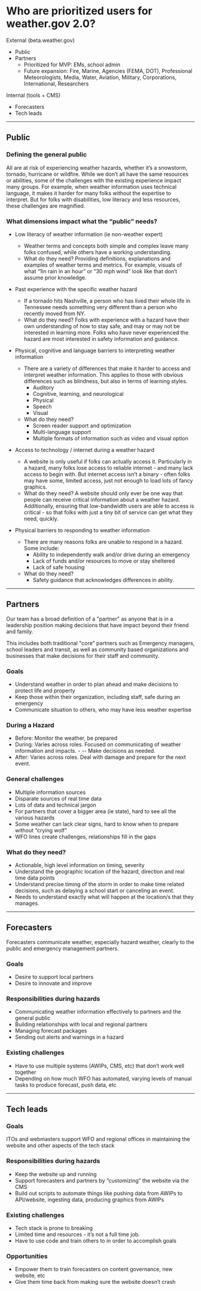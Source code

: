 # Who are prioritized users for weather.gov 2.0? 

External (beta.weather.gov)
- Public
- Partners
  - Prioritized for MVP: EMs, school admin
  - Future expansion: Fire, Marine, Agencies (FEMA, DOT), Professional Meteorologists, Media, Water, Aviation, Military, Corporations, International, Researchers

Internal (tools + CMS)
- Forecasters
- Tech leads

-------------------
## Public
### Defining the general public
All are at risk of experiencing weather hazards, whether it’s a snowstorm, tornado, hurricane or wildfire. 
While we don’t all have the same resources or abilities, some of the challenges with the existing experience impact many groups. For example, when weather information uses technical language, it makes it harder for many folks without the expertise to interpret.
But for folks with disabilities, low literacy and less resources, these challenges are magnified.

### What dimensions impact what the “public” needs? 

- Low literacy of weather information (ie non-weather expert)
    - Weather terms and concepts both simple and complex leave many folks confused, while others have a working understanding.
    - What do they need?
Providing definitions, explanations and examples of weather terms and metrics.
 For example, visuals of what “1in rain in an hour” or “30 mph wind” look like that don’t assume prior knowledge. 


- Past experience with the specific weather hazard
   - If a tornado hits Nashville, a person who has lived their whole life in Tennessee needs something very different than a person who recently moved from NY.
   - What do they need? Folks with experience with a hazard have their own understanding of how to stay safe, and may or may not be interested in learning more. Folks who have never experienced the hazard are most interested in safety information and guidance. 


- Physical, cognitive and language barriers to interpreting weather information
    - There are a variety of differences that make it harder to access and interpret weather information. This applies to those with obvious differences such as blindness, but also in terms of learning styles.
        - Auditory
        - Cognitive, learning, and neurological
        - Physical
        - Speech
        - Visual
    - What do they need?
        - Screen reader support and optimization
        - Multi-language support
        - Multiple formats of information such as video and visual option

- Access to technology / internet during a weather hazard
    - A website is only useful if folks can actually access it. Particularly in a hazard, many folks lose access to reliable internet - and many lack access to begin with. But internet access isn’t a binary - often folks may have some, limited access, just not enough to load lots of fancy graphics.
    - What do they need? A website should only ever be one way that people can receive critical information about a weather hazard. Additionally, ensuring that low-bandwidth users are able to access is critical - so that folks with just a tiny bit of service can get what they need, quickly. 

- Physical barriers to responding to weather information
  - There are many reasons folks are unable to respond in a hazard. Some include:
    - Ability to independently walk and/or drive during an emergency
    - Lack of funds and/or resources to move or stay sheltered
    - Lack of safe housing
  - What do they need? 
    - Safety guidance that acknowledges differences in ability.


-------------
## Partners

Our team has a broad definition of a "partner" as anyone that is in a leadership position making decisions that have impact beyond their friend and family. 

This includes both traditional "core" partners such as Emergency managers, school leaders and transit, as well as community based organizations and businesses that make decisions for their staff and community. 

### Goals
- Understand weather in order to plan ahead and make decisions to protect life and property
- Keep those within their organization, including staff, safe during an emergency
- Communicate situation to others, who may have less weather expertise

### During a Hazard
- Before: Monitor the weather, be prepared
- During: Varies across roles. Focused on communicating of weather information and impacts. - -- Make decisions as needed. 
- After: Varies across roles. Deal with damage and prepare for the next event. 

### General challenges
- Multiple information sources
- Disparate sources of real time data
- Lots of data and technical jargon
- For partners that cover a bigger area (ie state), hard to see all the various hazards
- Some weather can lack clear signs, hard to know when to prepare without “crying wolf”
- WFO lines create challenges, relationships fill in the gaps

### What do they need?
- Actionable, high level information on timing, severity
- Understand the geographic location of the hazard, direction and real time data points
- Understand precise timing of the storm in order to make time related decisions, such as delaying a school start or canceling an event.
- Needs to understand exactly what will happen at the location/s that they manages.
-----------------------------------------------------
## Forecasters

Forecasters communicate weather, especially hazard weather, clearly to the public and emergency management partners.

### Goals
- Desire to support local partners
- Desire to innovate and improve

### Responsibilities during hazards
- Communicating weather information effectively to partners and the general public
- Building relationships with local and regional partners
- Managing forecast packages
- Sending out alerts and warnings in a hazard

### Existing challenges
- Have to use multiple systems (AWIPs, CMS, etc) that don’t work well together
- Depending on how much WFO has automated, varying levels of manual tasks to produce forecast, push data, etc

-----------------------------------------------------

## Tech leads

### Goals
ITOs and webmasters support WFO and regional offices in maintaining the website and other aspects of the tech stack

### Responsibilities during hazards
- Keep the website up and running
- Support forecasters and partners by “customizing” the website via the CMS
- Build out scripts to automate things like pushing data from AWIPs to API/website, ingesting data, producing graphics from AWIPs

### Existing challenges
- Tech stack is prone to breaking
- Limited time and resources - it’s not a full time job.
- Have to use code and train others to in order to accomplish goals

### Opportunities

- Empower them to train forecasters on content governance, new website, etc
- Give them time back from making sure the website doesn’t crash





  
